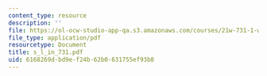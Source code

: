 ```yaml
---
content_type: resource
description: ''
file: https://ol-ocw-studio-app-qa.s3.amazonaws.com/courses/21w-731-1-writing-and-experience-exploring-self-in-society-spring-2004/6168269dbd9ef24b62b0631755ef93b8_s_l_in_731.pdf
file_type: application/pdf
resourcetype: Document
title: s_l_in_731.pdf
uid: 6168269d-bd9e-f24b-62b0-631755ef93b8
---
```

